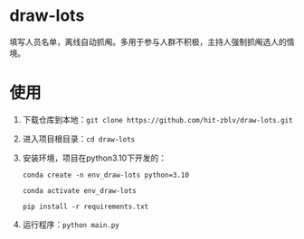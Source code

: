# draw-lots
填写人员名单，离线自动抓阄。多用于参与人群不积极，主持人强制抓阄选人的情境。

# 使用

1. 下载仓库到本地：`git clone https://github.com/hit-zblv/draw-lots.git`

2. 进入项目根目录：`cd draw-lots`

3. 安装环境，项目在python3.10下开发的：

    `conda create -n env_draw-lots python=3.10`

    `conda activate env_draw-lots`

    `pip install -r requirements.txt`
4. 运行程序：`python main.py`
